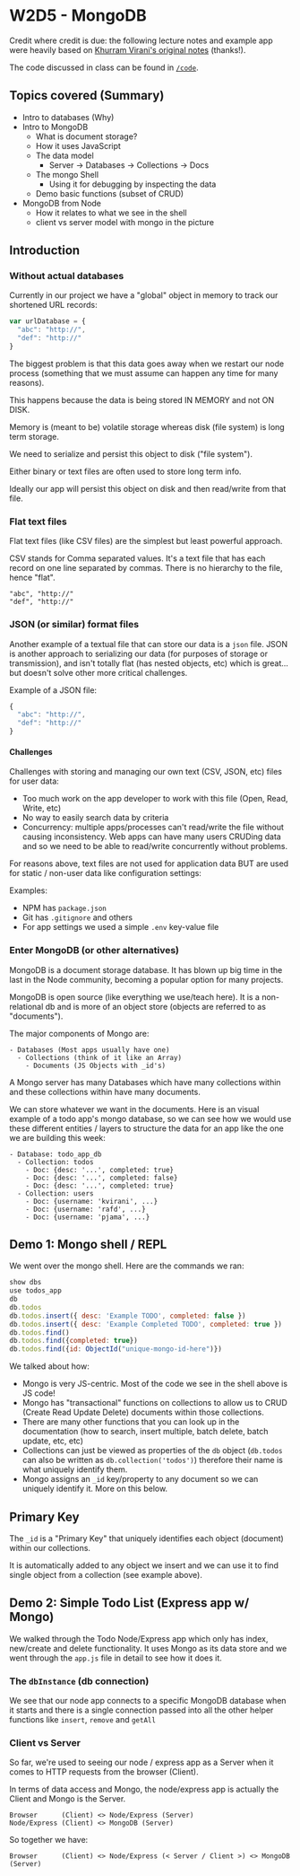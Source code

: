 # W2D5 - MongoDB

Credit where credit is due: the following lecture notes and example app were heavily based on [Khurram Virani's original notes](https://github.com/kvirani/express_mongo_todo_example) (thanks!).

The code discussed in class can be found in [`/code`](code).

## Topics covered (Summary)

* Intro to databases (Why)
* Intro to MongoDB
  * What is document storage?
  * How it uses JavaScript
  * The data model
    * Server -> Databases -> Collections -> Docs
  * The mongo Shell
    * Using it for debugging by inspecting the data
  * Demo basic functions (subset of CRUD)
* MongoDB from Node
  * How it relates to what we see in the shell
  * client vs server model with mongo in the picture


## Introduction

### Without actual databases

Currently in our project we have a "global" object in memory to track our shortened URL records:

```javascript
var urlDatabase = {
  "abc": "http://",
  "def": "http://"
}
```

The biggest problem is that this data goes away when we restart our node process (something that we must assume can happen any time for many reasons).

This happens because the data is being stored IN MEMORY and not ON DISK.

Memory is (meant to be) volatile storage whereas disk (file system) is long term storage.

We need to serialize and persist this object to  disk ("file system").

Either binary or text files are often used to store long term info.

Ideally our app will persist this object on disk and then read/write from that file.

### Flat text files

Flat text files (like CSV files) are the simplest but least powerful approach.

CSV stands for Comma separated values. It's a text file that has each record on one line separated by commas. There is no hierarchy to the file, hence "flat".

```
"abc", "http://"
"def", "http://"
```

### JSON (or similar) format files

Another example of a textual file that can store our data is a `json` file. JSON is another approach to serializing our data (for purposes of storage or transmission), and isn't totally flat (has nested objects, etc) which is great... but doesn't solve other more critical challenges.

Example of a JSON file:

```javascript
{
  "abc": "http://",
  "def": "http://"
}
```

#### Challenges

Challenges with storing and managing our own text (CSV, JSON, etc) files for user data:

- Too much work on the app developer to work with this file (Open, Read, Write, etc)
- No way to easily search data by criteria
- Concurrency: multiple apps/processes can't read/write the file without causing inconsistency. Web apps can have many users CRUDing data and so we need to be able to read/write concurrently without problems.

For reasons above, text files are not used for application data BUT are used for static / non-user data like configuration settings:

Examples:

- NPM has `package.json`
- Git has `.gitignore` and others
- For app settings we used a simple `.env` key-value file


### Enter MongoDB (or other alternatives)

MongoDB is a document storage database. It has blown up big time in the last in the Node community, becoming a popular option for many projects.

MongoDB is open source (like everything we use/teach here). It is a non-relational db and is more of an object store (objects are referred to as "documents").

The major components of Mongo are:

```
- Databases (Most apps usually have one)
  - Collections (think of it like an Array)
    - Documents (JS Objects with _id's)
```

A Mongo server has many Databases which have many collections within and these collections within have many documents.

We can store whatever we want in the documents. Here is an visual example of a todo app's mongo database, so we can see how we would use these different entities / layers to structure the data for an app like the one we are building this week:

```
- Database: todo_app_db
  - Collection: todos
    - Doc: {desc: '...', completed: true}
    - Doc: {desc: '...', completed: false}
    - Doc: {desc: '...', completed: true}
  - Collection: users
    - Doc: {username: 'kvirani', ...}
    - Doc: {username: 'rafd', ...}
    - Doc: {username: 'pjama', ...}
```

## Demo 1: Mongo shell / REPL

We went over the mongo shell. Here are the commands we ran:

```javascript
show dbs
use todos_app
db
db.todos
db.todos.insert({ desc: 'Example TODO', completed: false })
db.todos.insert({ desc: 'Example Completed TODO', completed: true })
db.todos.find()
db.todos.find({completed: true})
db.todos.find({id: ObjectId("unique-mongo-id-here")})
```

We talked about how:

- Mongo is very JS-centric. Most of the code we see in the shell above is JS code!
- Mongo has "transactional" functions on collections to allow us to CRUD (Create Read Update Delete) documents within those collections.
- There are many other functions that you can look up in the documentation (how to search, insert multiple, batch delete, batch update, etc, etc)
- Collections can just be viewed as properties of the `db` object (`db.todos` can also be written as `db.collection('todos')`) therefore their name is what uniquely identify them.
- Mongo assigns an `_id` key/property to any document so we can uniquely identify it. More on this below.

## Primary Key

The `_id` is a "Primary Key" that uniquely identifies each object (document) within our collections.

It is automatically added to any object we insert and we can use it to find single object from a collection (see example above).

## Demo 2: Simple Todo List (Express app w/ Mongo)

We walked through the Todo Node/Express app which only has index, new/create and delete functionality. It uses Mongo as its data store and we went through the `app.js` file in detail to see how it does it.

### The `dbInstance` (db connection)

We see that our node app connects to a specific MongoDB database when it starts and there is a single connection passed into all the other helper functions like `insert`, `remove` and `getAll`

### Client vs Server

So far, we're used to seeing our node / express app as a Server when it comes to HTTP requests from the browser (Client).

In terms of data access and Mongo, the node/express app is actually the Client and Mongo is the Server.

```
Browser      (Client) <> Node/Express (Server)
Node/Express (Client) <> MongoDB (Server)
```

So together we have:

```
Browser      (Client) <> Node/Express (< Server / Client >) <> MongoDB (Server)
```

